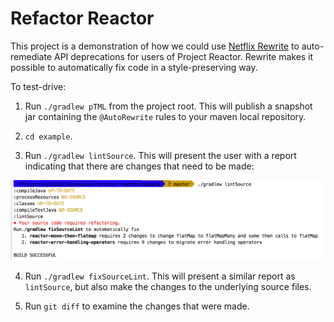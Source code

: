# Refactor Reactor

This project is a demonstration of how we could use [Netflix Rewrite](https://github.com/Netflix-Skunkworks/rewrite)
to auto-remediate API deprecations for users of Project Reactor. Rewrite makes it possible to automatically fix code
in a style-preserving way.

To test-drive:

1. Run `./gradlew pTML` from the project root. This will publish a snapshot jar containing the
`@AutoRewrite` rules to your maven local repository.

2. `cd example`.

3. Run `./gradlew lintSource`. This will present the user with a report indicating that there are
changes that need to be made:

![lintSource](https://raw.githubusercontent.com/jkschneider/refactor-reactor/master/example/screenshots/lintSource.png)

4. Run `./gradlew fixSourceLint`. This will present a similar report as `lintSource`, but also make the changes
to the underlying source files.

5. Run `git diff` to examine the changes that were made.